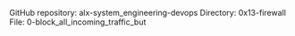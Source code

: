 
GitHub repository: alx-system_engineering-devops
Directory: 0x13-firewall
File: 0-block_all_incoming_traffic_but
